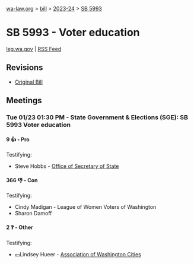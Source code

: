 [wa-law.org](/) > [bill](/bill/) > [2023-24](/bill/2023-24/) > [SB 5993](/bill/2023-24/sb/5993/)

# SB 5993 - Voter education
[leg.wa.gov](https://app.leg.wa.gov/billsummary?BillNumber=5993&Year=2023&Initiative=false) | [RSS Feed](./rss.xml)

## Revisions
* [Original Bill](1/)

## Meetings
### Tue 01/23 01:30 PM - State Government & Elections (SGE): SB 5993 Voter education
#### 9 👍 - Pro
Testifying:
* Steve Hobbs - [Office of Secretary of State](/org/office_of_secretary_of_state/)

#### 366 👎 - Con
Testifying:
* Cindy Madigan - League of Women Voters of Washington
* Sharon Damoff

#### 2 ❓ - Other
Testifying:
* 💵Lindsey Hueer - [Association of Washington Cities](/org/association_of_washington_cities/)
